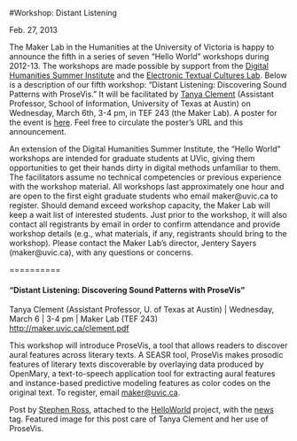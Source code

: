 #Workshop: Distant Listening

Feb. 27, 2013

<p>The Maker Lab in the Humanities at the University of Victoria is happy to announce the fifth in a series of seven &#8220;Hello World&#8221; workshops during 2012-13. The workshops are made possible by support from the <a title="learn more" href="http://dhsi.org/" target="_blank">Digital Humanities Summer Institute</a> and the <a title="learn more" href="http://etcl.uvic.ca/" target="_blank">Electronic Textual Cultures Lab</a>. Below is a description of our fifth workshop: &#8220;Distant Listening: Discovering Sound Patterns with ProseVis.&#8221; It will be facilitated by <a title="learn more" href="http://tanyaclement.org/" target="_blank">Tanya Clement</a> (Assistant Professor, School of Information, University of Texas at Austin) on Wednesday, March 6th, 3-4 pm, in TEF 243 (the Maker Lab). A poster for the event is <a title="learn more" href="http://maker.uvic.ca/clement.pdf?b4e08e" target="_blank">here</a>. Feel free to circulate the poster&#8217;s URL and this announcement.</p>
<p>An extension of the Digital Humanities Summer Institute, the &#8220;Hello World&#8221; workshops are intended for graduate students at UVic, giving them opportunities to get their hands dirty in digital methods unfamiliar to them. The facilitators assume no technical competencies or previous experience with the workshop material. All workshops last approximately one hour and are open to the first eight graduate students who email maker@uvic.ca to register. Should demand exceed workshop capacity, the Maker Lab will keep a wait list of interested students. Just prior to the workshop, it will also contact all registrants by email in order to confirm attendance and provide workshop details (e.g., what materials, if any, registrants should bring to the workshop). Please contact the Maker Lab&#8217;s director, Jentery Sayers (maker@uvic.ca), with any questions or concerns.</p>
<p>==========</p>
<h4>&#8220;Distant Listening: Discovering Sound Patterns with ProseVis&#8221;</h4>
<p>Tanya Clement (Assistant Professor, U. of Texas at Austin) | Wednesday, March 6 | 3-4 pm | Maker Lab (TEF 243)<br />
<a title="learn more" href="http://maker.uvic.ca/clement.pdf?b4e08e" target="_blank">http://maker.uvic.ca/clement.pdf</a></p>
<p>This workshop will introduce ProseVis, a tool that allows readers to discover aural features across literary texts. A SEASR tool, ProseVis makes prosodic features of literary texts discoverable by overlaying data produced by OpenMary, a text-to-speech application tool for extracting aural features and instance-based predictive modeling features as color codes on the original text. To register, email <a title="email maker" href="mailto:maker@uvic.ca">maker@uvic.ca</a>.</p>
<p>Post by <a title="learn more" href="http://maker.uvic.ca/author/stephen/">Stephen Ross</a>, attached to the <a title="learn more" href="http://maker.uvic.ca/category/hello/">HelloWorld</a> project, with the <a title="learn more" href="http://maker.uvic.ca/tag/news/">news</a> tag. Featured image for this post care of Tanya Clement and her use of ProseVis.</p>
